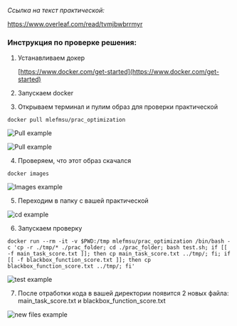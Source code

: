 *Ссылка на текст практической:*

https://www.overleaf.com/read/tvmjbwbrrmyr

### Инструкция по проверке решения:

1. Устанавливаем докер
    
    [https://www.docker.com/get-started](https://www.docker.com/get-started)

2. Запускаем docker
3. Открываем терминал и пулим образ для проверки практической 
    
```angular2html
docker pull mlefmsu/prac_optimization
```
![Pull example](/Users/antonandreytsev/Desktop/Machine-Learning-EF-MSU/pracs/msu_prac_optimization/pictures/docker_pull_example.png)

![Pull example](https://github.com/andreitsev/Machine-Learning-EF-MSU/blob/master/docker_pull_example.png?raw=true)


4. Проверяем, что этот образ скачался 

```angular2html
docker images
```
![Images example](/Users/antonandreytsev/Desktop/Machine-Learning-EF-MSU/pracs/msu_prac_optimization/pictures/docker_images_ex.png)


5. Переходим в папку с вашей практической

![cd example](/Users/antonandreytsev/Desktop/Machine-Learning-EF-MSU/pracs/msu_prac_optimization/pictures/cd.png)


6. Запускаем проверку
```angular2html
docker run --rm -it -v $PWD:/tmp mlefmsu/prac_optimization /bin/bash -c 'cp -r ./tmp/* ./prac_folder; cd ./prac_folder; bash test.sh; if [[ -f main_task_score.txt ]]; then cp main_task_score.txt ../tmp/; fi; if [[ -f blackbox_function_score.txt ]]; then cp blackbox_function_score.txt ../tmp/; fi'
```
![test example](/Users/antonandreytsev/Desktop/Machine-Learning-EF-MSU/pracs/msu_prac_optimization/pictures/test.png)

7. После отработки кода в вашей директории появится 2 новых файла: main_task_score.txt и blackbox_function_score.txt

![new files example](/Users/antonandreytsev/Desktop/Machine-Learning-EF-MSU/pracs/msu_prac_optimization/pictures/new_files.png)
